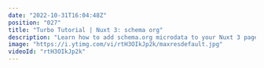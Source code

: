 ```yaml
---
date: "2022-10-31T16:04:48Z"
position: "027"
title: "Turbo Tutorial | Nuxt 3: schema org"
description: "Learn how to add schema.org microdata to your Nuxt 3 pages. \n\nFind the code for this tutorial here: https://github.com/Turbo-Tutorials/Nuxt3-turbos/tree/main/nuxt3-schema-org\n\nVisit https://turbo-tutorials.dev/tutorials/nuxt-3-schema-org/ for more info.\n\nBrowse more tutorials here: https://turbo-tutorials.dev"
image: "https://i.ytimg.com/vi/rtH3OIkJp2k/maxresdefault.jpg"
videoId: "rtH3OIkJp2k"
---
```


